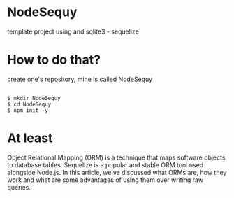 # NodeSequy
template project using and sqlite3 - sequelize

# How to do that?

create one's repository,
mine is called NodeSequy

<code>
$ mkdir NodeSequy
$ cd NodeSequy
$ npm init -y
</code>

# At least

Object Relational Mapping (ORM) is a technique that maps software objects to database tables. 
Sequelize is a popular and stable ORM tool used alongside Node.js. 
In this article, we've discussed what ORMs are, how they work and what are some advantages of using them over writing raw queries.
